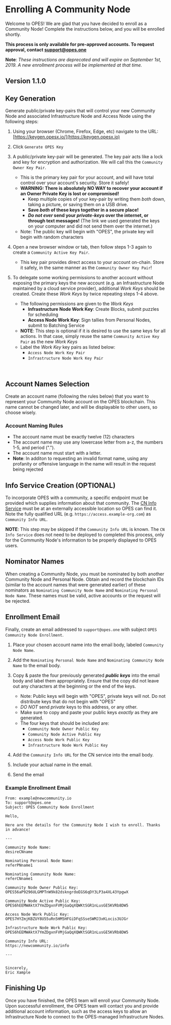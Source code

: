 # Enrolling A Community Node 

Welcome to OPES! We are glad that you have decided to enroll as a Community Node!
Complete the instructions below, and you will be enrolled shortly. 

**This process is only available for pre-approved accounts. To request approval, contact [support@opes.one](mailto:support@opes.one)**

**Note**: *These instructions are deprecated and will expire on September 1st, 2019. A new enrollment process will be implemented at that time.*

## Version 1.1.0

## Key Generation

Generate public/private key-pairs that will control your new Community Node and associated Infrastructure Node and Access Node using the following steps:

1. Using your browser (Chrome, Firefox, Edge, etc) navigate to the URL: [https://keygen.opesx.io/](https://keygen.opesx.io)

2. Click `Generate OPES Key`

3. A public/private key-pair will be generated. The key pair acts like a lock and key for encryption and authorization. We will call this the `Community Owner Key Pair`.
    - This is the primary key pair for your account, and will have total control over your account's security. Store it safely!
    - **WARNING: There is absolutely NO WAY to recover your account if an Owner Private Key is lost or compromised!**
      *  Keep multiple copies of your key-pair by writing them *both* down, taking a picture, or saving them on a USB drive. 
      *  **Save *both* of these keys together in a secure place!** 
      *  ***Do not ever* send your *private-keys* over the internet, or through text messages!** (The link we used generated the keys on your computer and did not send them over the internet.)
    - Note: The public key will begin with "OPES", the private key will begin with random characters

4. Open a new browser window or tab, then follow steps 1-3 again to create a `Community Active Key Pair`. 
   - This key pair provides direct access to your account on-chain. Store it safely, in the same manner as the `Community Owner Key Pair`!

5. To delegate some working permissions to another account without exposing the primary keys the new account (e.g. an Infrastructure Node maintained by a cloud service provider), additional *Work Keys* should be created. Create these *Work Keys* by twice repeating steps 1-4 above.
    - The following permissions are given to the *Work Keys*
      - **Infrastructure Node Work Key**: Create Blocks, submit puzzles for scheduling
      - **Access Node Work Key**: Sign tallies from Personal Nodes, submit to Batching Service
    - **NOTE**: This step is optional if it is desired to use the same keys for all actions. In that case, simply reuse the same `Community Active Key Pair` as the new *Work Keys*
    - Label the *Work Key* key pairs as listed below:
        - `Access Node Work Key Pair`
        - `Infrastructure Node Work Key Pair`
<br> 

## Account Names Selection

Create an account name (following the rules below) that you want to represent your Community Node account on the OPES blockchain. This name cannot be changed later, and will be displayable to other users, so choose wisely. 

### Account Naming Rules
- The account name must be exactly twelve (12) characters
- The account name may use any lowercase letter from a-z, the numbers 1-5, and period (".").
- The account name must start with a letter. 
- **Note**: In additon to requesting an invalid format name, using any profanity or offensive language in the name will result in the request being rejected

## Info Service Creation (OPTIONAL)

To incorporate OPES with a community, a specific endpoint must be provided which supplies information about that community. The [CN Info Service](../deployment/README.md) must be at an externally accessible location so OPES can find it. Note the fully qualified URL (e.g. `https://access.example-org.com`) as `Community Info URL`.

**NOTE**: This step may be skipped if the `Community Info URL` is known. The `CN Info Service` does not need to be deployed to completed this process, only for the Community Node's information to be properly displayed to OPES users.  

## Nominator Names

When creating a Community Node, you must be nominated by both another Community Node and Personal Node. Obtain and record the blockchain IDs (similar to the account names that were generated earlier) of these nominators as `Nominating Community Node Name` and `Nominating Personal Node Name`. These names must be valid, active accounts or the request will be rejected.

## Enrollment Email

Finally, create an email addressed to `support@opes.one` with subject `OPES Community Node Enrollment`. 

1. Place your chosen account name into the email body, labeled `Community Node Name`.

2. Add the `Nominating Personal Node Name` and `Nominating Community Node Name` to the email body.

2. Copy & paste the four previously generated ***public keys*** into the email body and label them appropriately. Ensure that the copy did not leave out any characters at the beginning or the end of the keys.
    - Note: Public keys will begin with "OPES", private keys will not. Do not distribute keys that do not begin with "OPES"
    - *DO NOT* send *private* keys to this address, or any other. 
    - Make sure to copy and paste your public keys *exactly* as they are generated. 
    - The four keys that should be included are:
        - `Community Node Owner Public Key`
        - `Community Node Active Public Key`
        - `Access Node Work Public Key`
        - `Infrastructure Node Work Public Key`

3. Add the `Community Info URL` for the CN service into the email body.   

4. Include your actual name in the email.

5. Send the email

### Example Enrollment Email

```
From: example@newcommunity.io
To: support@opes.one
Subject: OPES Community Node Enrollment

Hello,

Here are the details for the Community Node I wish to enroll. Thanks in advance!

---

Community Node Name:
desireCNname

Nominating Personal Node Name:
referPNname1

Nominating Community Node Name:
referCNname1

Community Node Owner Public Key:
OPES56aP9296ULGMPTnW9k82dskngrdoEGS6qDY3LP3a4XL43YpgwX

Community Node Active Public Key:
OPES6hEEMWAktX7YmZDgxnFVMjGaQqXQWKtSGR1nLusGE5KVRb8DW5

Access Node Work Public Key:
OPES7HYZmjKBZUY8U55uRn5HM5HFGiDFqSSseSWMJ3xKLocis3UJGr

Infrastructure Node Work Public Key:
OPES6hEEMWAktX7YmZDgxnFVMjGaQqXQWKtSGR1nLusGE5KVRb8DW5

Community Info URL:
https://newcommunity.io/info

---


Sincerely,
Eric Xample
```

## Finishing Up

Once you have finished, the OPES team will enroll your Community Node. Upon successful enrollment, the OPES team will contact you and provide additional account information, such as the access keys to allow an Infrastructure Node to connect to the OPES-managed Infrastructure Nodes. 
